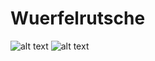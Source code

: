 # Wuerfelrutsche

![alt text](https://raw.githubusercontent.com/Fynmar91/Brackeys/master/1.png)
![alt text](https://raw.githubusercontent.com/Fynmar91/Brackeys/master/2.png)

